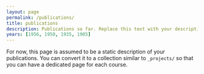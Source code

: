 ```yaml
---
layout: page
permalink: /publications/
title: publications
description: Publications so far. Replace this text with your description.
years: [1956, 1950, 1935, 1905]
---
```


For now, this page is assumed to be a static description of your publications. You can convert it to a collection similar to `_projects/` so that you can have a dedicated page for each course.



